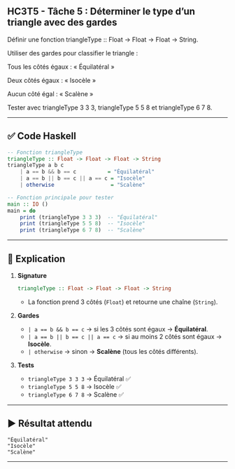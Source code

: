 ## HC3T5 - Tâche 5 : Déterminer le type d’un triangle avec des gardes

Définir une fonction triangleType :: Float -> Float -> Float -> String.

Utiliser des gardes pour classifier le triangle :

Tous les côtés égaux : « Équilatéral »

Deux côtés égaux : « Isocèle »

Aucun côté égal : « Scalène »

Tester avec triangleType 3 3 3, triangleType 5 5 8 et triangleType 6 7 8.

---

## ✅ Code Haskell

```haskell
-- Fonction triangleType
triangleType :: Float -> Float -> Float -> String
triangleType a b c
    | a == b && b == c          = "Équilatéral"
    | a == b || b == c || a == c = "Isocèle"
    | otherwise                  = "Scalène"

-- Fonction principale pour tester
main :: IO ()
main = do
    print (triangleType 3 3 3)  -- "Équilatéral"
    print (triangleType 5 5 8)  -- "Isocèle"
    print (triangleType 6 7 8)  -- "Scalène"
```

---

## 🧠 Explication

1. **Signature**

   ```haskell
   triangleType :: Float -> Float -> Float -> String
   ```

   * La fonction prend 3 côtés (`Float`) et retourne une chaîne (`String`).

2. **Gardes**

   * `| a == b && b == c` → si les 3 côtés sont égaux → **Équilatéral**.
   * `| a == b || b == c || a == c` → si au moins 2 côtés sont égaux → **Isocèle**.
   * `| otherwise` → sinon → **Scalène** (tous les côtés différents).

3. **Tests**

   * `triangleType 3 3 3` → Équilatéral ✅
   * `triangleType 5 5 8` → Isocèle ✅
   * `triangleType 6 7 8` → Scalène ✅

---

## ▶️ Résultat attendu

```
"Équilatéral"
"Isocèle"
"Scalène"
```

---
